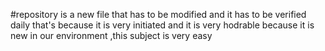 #repository is a new file that has to be modified and it has to be verified daily that's because it is very initiated and it is very hodrable because it is new in our environment ,this subject is very easy 
